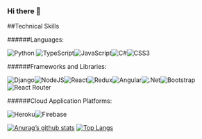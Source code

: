 ### Hi there 👋

##Technical Skills

######Languages:

![Python](https://img.shields.io/badge/python-3670A0?style=for-the-badge&logo=python&logoColor=ffdd54)	![TypeScript](https://img.shields.io/badge/typescript-%23007ACC.svg?style=for-the-badge&logo=typescript&logoColor=white)![JavaScript](https://img.shields.io/badge/javascript-%23323330.svg?style=for-the-badge&logo=javascript&logoColor=%23F7DF1E)![C#](https://img.shields.io/badge/c%23-%23239120.svg?style=for-the-badge&logo=c-sharp&logoColor=white)![CSS3](https://img.shields.io/badge/css3-%231572B6.svg?style=for-the-badge&logo=css3&logoColor=white)

######Frameworks and Libraries:

![Django](https://img.shields.io/badge/django-%23092E20.svg?style=for-the-badge&logo=django&logoColor=white)![NodeJS](https://img.shields.io/badge/node.js-6DA55F?style=for-the-badge&logo=node.js&logoColor=white)![React](https://img.shields.io/badge/react-%2320232a.svg?style=for-the-badge&logo=react&logoColor=%2361DAFB)![Redux](https://img.shields.io/badge/redux-%23593d88.svg?style=for-the-badge&logo=redux&logoColor=white)![Angular](https://img.shields.io/badge/angular-%23DD0031.svg?style=for-the-badge&logo=angular&logoColor=white)![.Net](https://img.shields.io/badge/.NET-5C2D91?style=for-the-badge&logo=.net&logoColor=white)![Bootstrap](https://img.shields.io/badge/bootstrap-%23563D7C.svg?style=for-the-badge&logo=bootstrap&logoColor=white)![React Router](https://img.shields.io/badge/React_Router-CA4245?style=for-the-badge&logo=react-router&logoColor=white)

######Cloud Application Platforms:

![Heroku](https://img.shields.io/badge/heroku-%23430098.svg?style=for-the-badge&logo=heroku&logoColor=white)![Firebase](https://img.shields.io/badge/firebase-%23039BE5.svg?style=for-the-badge&logo=firebase)

[![Anurag’s github stats](https://github-readme-stats.vercel.app/api?username=JBrown9124&count_private=true&show_icons=true&theme=chartreuse-dark)](https://github.com/JBrown9124)
[![Top Langs](https://github-readme-stats.vercel.app/api/top-langs/?username=JBrown9124&count_private=true&show_icons=true&theme=chartreuse-dark)](https://github.com/JBrown9124)

<!--
**JBrown9124/JBrown9124** is a ✨ _special_ ✨ repository because its `README.md` (this file) appears on your GitHub profile.

Here are some ideas to get you started:

- 🔭 I’m currently working on ...
- 🌱 I’m currently learning ...
- 👯 I’m looking to collaborate on ...
- 🤔 I’m looking for help with ...
- 💬 Ask me about ...
- 📫 How to reach me: ...
- 😄 Pronouns: ...
- ⚡ Fun fact: ...
-->
